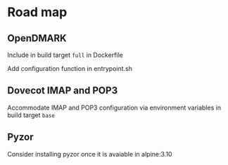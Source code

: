 # Road map

## OpenDMARK

Include in build target `full` in Dockerfile

Add configuration function in entrypoint.sh

## Dovecot IMAP and POP3

Accommodate IMAP and POP3 configuration via environment variables in build target `base`

## Pyzor

Consider installing pyzor once it is avaiable in alpine:3.10